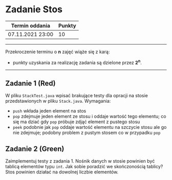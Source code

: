 # Zadanie Stos

| Termin oddania | Punkty     |
|----------------|:-----------|
|  07.11.2021 23:00   |  10        |

--- 
Przekroczenie terminu o **n** zajęć wiąże się z karą:
- punkty uzyskania za realizację zadania są dzielone przez **2<sup>n</sup>**.

--- 
## Zadanie 1 (Red)
W pliku ``StackTest.java`` wpisać brakujące testy dla opracji na stosie przedstawionych 
w pliku ```Stack.java```. Wymagania:
- ``push`` wkłada jeden element na stos
- ``pop`` zdejmuje jeden element ze stosu i oddaje wartość tego elementu; co się ma dziać gdy ``pop`` próbuje 
    zdjąć element z pustego stosu
- ``peek`` podobnie jak ``pop`` oddaje wartość elementu na szczycie stosu ale go nie zdejmuje; 
    podobny problem z pustym stosem co w przypadku ``pop`` 

## Zadanie 2 (Green)
Zaimplementuj testy z zadania 1. Nośnik danych w stosie powinien być tablicą elementów typu `int`. 
Jak sobie poradzić we skończonością tablicy? Stos powinien działać na dowolnej liczbie elementów.
